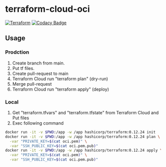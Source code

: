 # terraform-cloud-oci

[![Terraform](https://github.com/ymmmtym/terraform-cloud-oci/actions/workflows/terraform.yml/badge.svg)](https://github.com/ymmmtym/terraform-cloud-oci/actions/workflows/terraform.yml) [![Codacy Badge](https://api.codacy.com/project/badge/Grade/8001200a311a4087a74660c085a11989)](https://www.codacy.com/manual/ymmmtym/terraform-cloud-oci?utm_source=github.com&amp;utm_medium=referral&amp;utm_content=ymmmtym/terraform-cloud-oci&amp;utm_campaign=Badge_Grade)

## Usage

### Prodction

1. Create branch from main.
2. Put tf files.
3. Create pull-request to main
4. Terraform Cloud run "terraform plan" (dry-run)
5. Merge pull-request
6. Terraform Cloud run "terraform apply" (deploy)

### Local

1. Get "terraform.tfvars" and "terraform.tfstate" from Terraform Cloud and Put files
2. Exec following command

```bash
docker run -it -v $PWD:/app -w /app hashicorp/terraform:0.12.24 init
docker run -it -v $PWD:/app -w /app hashicorp/terraform:0.12.24 plan \
  -var "PRIVATE_KEY=$(cat oci.pem)" \
  -var "SSH_PUBLIC_KEY=$(cat oci.pem.pub)"
docker run -it -v $PWD:/app -w /app hashicorp/terraform:0.12.24 apply \
  -var "PRIVATE_KEY=$(cat oci.pem)" \
  -var "SSH_PUBLIC_KEY=$(cat oci.pem.pub)"
```

